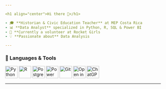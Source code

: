 ```yaml
---

<h1 align="center">Hi there 👋</h1>

- 🎓 **Historian & Civic Education Teacher** at MEP Costa Rica  
- 📊 **Data Analyst** specialized in Python, R, SQL & Power BI  
- 🚀 **Currently a volunteer at Rocket Girls
- 💡 **Passionate about** Data Analysis

---
```


### 🔧 Languages & Tools

<p align="left">
  <a href="https://www.python.org/"><img src="https://cdn.jsdelivr.net/gh/devicons/devicon/icons/python/python-plain.svg" alt="Python" width="40"/></a>
  <a href="https://www.r-project.org/"><img src="https://cdn.jsdelivr.net/gh/devicons/devicon/icons/r/r-original.svg" alt="R" width="40"/></a>
  <a href="https://www.postgresql.org/"><img src="https://cdn.jsdelivr.net/gh/devicons/devicon/icons/postgresql/postgresql-plain.svg" alt="PostgreSQL" width="40"/></a>
  <a href="https://powerbi.microsoft.com/"><img src="https://cdn.jsdelivr.net/npm/simple-icons@v9/icons/powerbi.svg" alt="Power BI" width="40" height="40"/></a>
  <a href="https://git-scm.com/"><img src="https://cdn.jsdelivr.net/gh/devicons/devicon/icons/git/git-plain.svg" alt="Git" width="40"/></a>
  <a href="https://colab.research.google.com/"><img src="https://colab.research.google.com/assets/colab-badge.svg" alt="Open in Colab" width="40" height="40"/></a>
  <a href="https://chat.openai.com/"><img src="https://cdn.jsdelivr.net/npm/simple-icons@v9/icons/chatgpt.svg" alt="ChatGPT" width="40" height="40"/></a>
</p>

---
